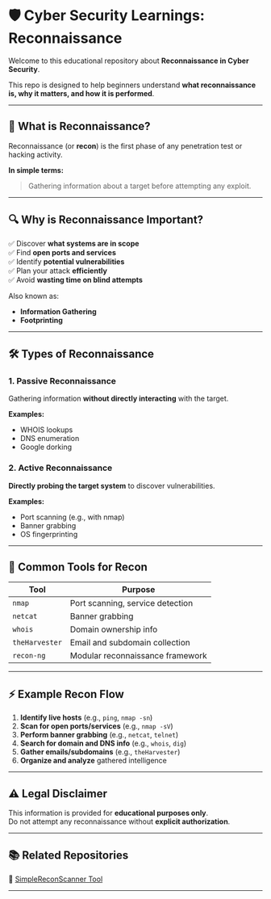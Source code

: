 # 🛡️ Cyber Security Learnings: Reconnaissance

Welcome to this educational repository about **Reconnaissance in Cyber Security**.

This repo is designed to help beginners understand **what reconnaissance is, why it matters, and how it is performed**.

---

## 🎯 What is Reconnaissance?

Reconnaissance (or **recon**) is the first phase of any penetration test or hacking activity.

**In simple terms:**
> Gathering information about a target before attempting any exploit.

---

## 🔍 Why is Reconnaissance Important?

✅ Discover **what systems are in scope**<br>
✅ Find **open ports and services**<br>
✅ Identify **potential vulnerabilities**<br>
✅ Plan your attack **efficiently**<br>
✅ Avoid **wasting time on blind attempts**

Also known as:
- **Information Gathering**
- **Footprinting**

---

## 🛠️ Types of Reconnaissance

### 1. Passive Reconnaissance
Gathering information **without directly interacting** with the target.

**Examples:**
- WHOIS lookups
- DNS enumeration
- Google dorking

### 2. Active Reconnaissance
**Directly probing the target system** to discover vulnerabilities.

**Examples:**
- Port scanning (e.g., with nmap)
- Banner grabbing
- OS fingerprinting

---

## 🧠 Common Tools for Recon

| Tool          | Purpose                            |
|---------------|------------------------------------|
| `nmap`        | Port scanning, service detection   |
| `netcat`      | Banner grabbing                    |
| `whois`       | Domain ownership info              |
| `theHarvester`| Email and subdomain collection     |
| `recon-ng`    | Modular reconnaissance framework   |

---

## ⚡ Example Recon Flow

1. **Identify live hosts** (e.g., `ping`, `nmap -sn`)
2. **Scan for open ports/services** (e.g., `nmap -sV`)
3. **Perform banner grabbing** (e.g., `netcat`, `telnet`)
4. **Search for domain and DNS info** (e.g., `whois`, `dig`)
5. **Gather emails/subdomains** (e.g., `theHarvester`)
6. **Organize and analyze** gathered intelligence

---

## ⚠️ Legal Disclaimer

This information is provided for **educational purposes only**.  
Do not attempt any reconnaissance without **explicit authorization**.

---

## 📚 Related Repositories

🔗 [SimpleReconScanner Tool](https://github.com/Stanley-blik/SimpleReconScanner)

---
